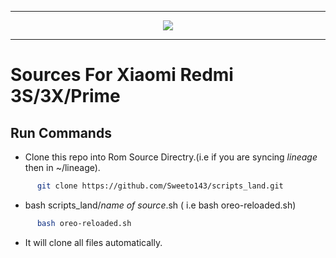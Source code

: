 
-----------------------------------------------------------------------

<p align="center">
 <img src="https://github.com/Sweeto143/scripts_land/blob/master/logo.png" > 
</p>

-----------------------------------------------------------------------


Sources For Xiaomi Redmi 3S/3X/Prime
====================================


Run Commands
------------

* Clone this repo into Rom Source Directry.(i.e if you are syncing *lineage* then in ~/lineage).

```bash
      git clone https://github.com/Sweeto143/scripts_land.git
```

* bash scripts_land/*name of source*.sh ( i.e bash oreo-reloaded.sh)

```bash
      bash oreo-reloaded.sh
```

* It will clone all files automatically.
